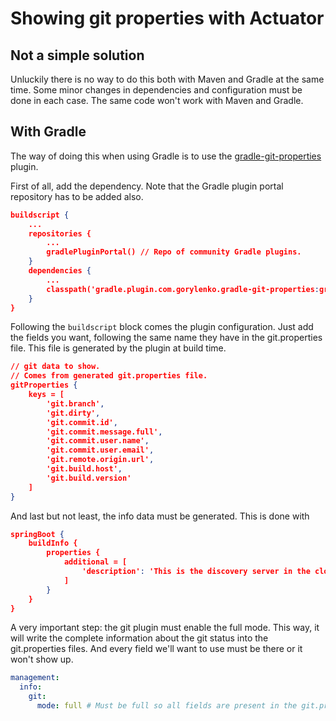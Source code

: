 
# Showing git properties with Actuator

## Not a simple solution

Unluckily there is no way to do this both with Maven and Gradle at the same time. Some minor changes in dependencies and configuration must be done in each case. The same code won't work with Maven and Gradle. 

## With Gradle

The way of doing this when using Gradle is to use the [gradle-git-properties](https://github.com/n0mer/gradle-git-properties) plugin.

First of all, add the dependency. Note that the Gradle plugin portal repository has to be added also.

```json
buildscript {
    ...
    repositories {
        ...
        gradlePluginPortal() // Repo of community Gradle plugins.
    }
    dependencies {
        ...
        classpath('gradle.plugin.com.gorylenko.gradle-git-properties:gradle-git-properties:2.0.0')
    }
}
```

Following the `buildscript` block comes the plugin configuration. Just add the fields you want, following the same name they have in the git.properties file. This file is generated by the plugin at build time. 

```json
// git data to show.
// Comes from generated git.properties file.
gitProperties {
    keys = [
        'git.branch',
        'git.dirty',
        'git.commit.id',
        'git.commit.message.full',
        'git.commit.user.name',
        'git.commit.user.email',
        'git.remote.origin.url',
        'git.build.host',
        'git.build.version'
    ]
}
```

And last but not least, the info data must be generated. This is done with 

```json
springBoot {
    buildInfo {
        properties {
            additional = [
                'description': 'This is the discovery server in the cloud'
            ]
        }
    }
}
```

A very important step: the git plugin must enable the full mode. This way, it will write the complete information about the git status into the git.properties files. And every field we'll want to use must be there or it won't show up.

```yaml
management:
  info:
    git:
      mode: full # Must be full so all fields are present in the git.properties file.
```
